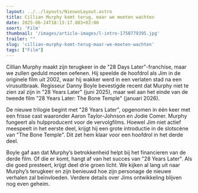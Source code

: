 ```yaml
---
layout: ../../layouts/NieuwsLayout.astro
title: Cillian Murphy komt terug, maar we moeten wachten
date: 2025-06-24T18:13:17.803+02:00
soort: 'Film'
thumbnail: '/images/article-images/l-intro-1750779395.jpg'
trailer: ""
slug: 'cillian-murphy-komt-terug-maar-we-moeten-wachten'
tags: ["Film"]
---
```


Cillian Murphy maakt zijn terugkeer in de "28 Days Later"-franchise, maar we
zullen geduld moeten oefenen. Hij speelde de hoofdrol als Jim in de originele
film uit 2002, waar hij wakker werd in een verlaten stad na een virusuitbraak.
Regisseur Danny Boyle bevestigde recent dat Murphy niet te zien zal zijn in "28
Years Later" (juni 2025), maar wel aan het einde van de tweede film "28 Years
Later: The Bone Temple" (januari 2026).

De nieuwe trilogie begint met "28 Years Later", opgenomen in één keer met een
frisse cast waaronder Aaron Taylor-Johnson en Jodie Comer. Murphy fungeert als
hulpproducent voor de vervolgfilms. Hoewel Jim niet actief meespeelt in het
eerste deel, krijgt hij een grote introductie in de slotscène van "The Bone
Temple". Dit zet hem klaar voor een hoofdrol in het derde deel.

Boyle gaf aan dat Murphy’s betrokkenheid helpt bij het financieren van de derde
film. Of die er komt, hangt af van het succes van "28 Years Later". Als die goed
presteert, krijgt deel drie groen licht. We kijken al lang uit naar Murphy’s
terugkeer en zijn benieuwd hoe zijn personage de nieuwe verhalen zal
beïnvloeden. Verdere details over Jims ontwikkeling blijven nog even geheim.